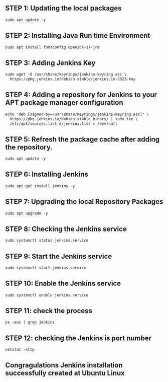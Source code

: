 ## STEP 1: Updating the local packages
```xml
sudo apt update -y
```

## STEP 2: Installing Java Run time Environment
```xml
sudo apt install fontconfig openjdk-17-jre
```

## STEP 3: Adding Jenkins Key
```xml
sudo wget -O /usr/share/keyrings/jenkins-keyring.asc \
  https://pkg.jenkins.io/debian-stable/jenkins.io-2023.key
```

## STEP 4: Adding a repository for Jenkins to your APT package manager configuration
```xml
echo "deb [signed-by=/usr/share/keyrings/jenkins-keyring.asc]" \
  https://pkg.jenkins.io/debian-stable binary/ | sudo tee \
  /etc/apt/sources.list.d/jenkins.list > /dev/null
```

## STEP 5: Refresh the package cache after adding the repository.
```xml
sudo apt update -y
```

## STEP 6: Installing Jenkins
```xml
sudo apt-get install jenkins -y
```

## STEP 7: Upgrading the local Repository Packages
```xml
sudo apt upgrade -y
```

## STEP 8: Checking the Jenkins service
```xml
sudo systemctl status jenkins.service
```

## STEP 9: Start the Jenkins service
```xml
sudo systemctl start jenkins.service
```

## STEP 10: Enable the Jenkins service
```xml
sudo systemctl enable jenkins.service
```

## STEP 11: check the process
```xml
ps -aux | grep jenkins 
```

## STEP 12: checking the Jenkins is port number
```xml
netstat -nltp
```

## Congragulations Jenkins installation successfully created at Ubuntu Linux
